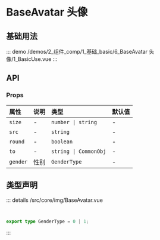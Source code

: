 # BaseAvatar 头像


## 基础用法



::: demo 
/demos/2_组件_comp/1_基础_basic/6_BaseAvatar 头像/1_BasicUse.vue
:::



## API 
### Props

|属性|说明|类型|默认值|
|:---|:---|:---|:---|
|`size`|-|`number \| string`|-|
|`src`|-|`string`|-|
|`round`|-|`boolean`|-|
|`to`|-|`string \| CommonObj`|-|
|`gender`|性别|`GenderType`|-|



## 类型声明
::: details
/src/core/img/BaseAvatar.vue

``` ts


export type GenderType = 0 | 1;


```

:::  


